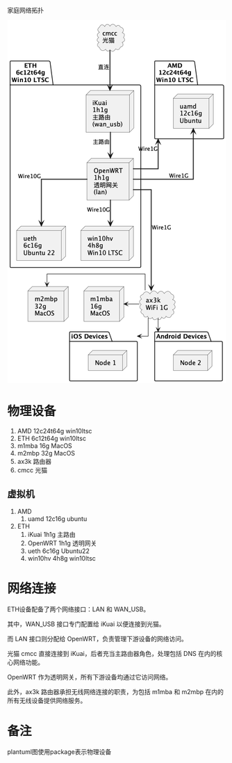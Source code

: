 家庭网络拓扑

![home_intranet.png](../src%2Fhome_intranet.png)

# 物理设备
1. AMD 12c24t64g win10ltsc
2. ETH 6c12t64g win10ltsc
3. m1mba 16g MacOS
4. m2mbp 32g MacOS
5. ax3k  路由器
6. cmcc 光猫

## 虚拟机
1. AMD
   1. uamd 12c16g ubuntu
2. ETH
   1. iKuai 1h1g 主路由
   2. OpenWRT 1h1g 透明网关
   3. ueth 6c16g Ubuntu22
   4. win10hv 4h8g win10ltsc
   
# 网络连接
ETH设备配备了两个网络接口：LAN 和 WAN_USB。

其中，WAN_USB 接口专门配置给 iKuai 以便连接到光猫。

而 LAN 接口则分配给 OpenWRT，负责管理下游设备的网络访问。

光猫 cmcc 直接连接到 iKuai，后者充当主路由器角色，处理包括 DNS 在内的核心网络功能。

OpenWRT 作为透明网关，所有下游设备均通过它访问网络。

此外，ax3k 路由器承担无线网络连接的职责，为包括 m1mba 和 m2mbp 在内的所有无线设备提供网络服务。

# 备注
plantuml图使用package表示物理设备